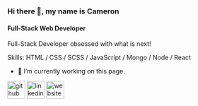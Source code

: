 ### Hi there 👋, my name is Cameron
#### Full-Stack Web Developer
Full-Stack Developer obsessed with what is next!

Skills: HTML / CSS / SCSS / JavaScript / Mongo / Node / React 

- 🔭 I’m currently working on this page. 


[<img src='https://cdn.jsdelivr.net/npm/simple-icons@3.0.1/icons/github.svg' alt='github' height='40'>](https://github.com/EhWanu)  [<img src='https://cdn.jsdelivr.net/npm/simple-icons@3.0.1/icons/linkedin.svg' alt='linkedin' height='40'>](https://www.linkedin.com/in/cameronshadgett/)  [<img src='https://cdn.jsdelivr.net/npm/simple-icons@3.0.1/icons/icloud.svg' alt='website' height='40'>](www.cameronshadgett.com)  

